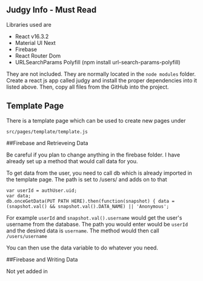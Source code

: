 ## Judgy Info - Must Read

Libraries used are

- React v16.3.2
- Material UI Next
- Firebase
- React Router Dom
- URLSearchParams Polyfill (npm install url-search-params-polyfill)

They are not included. They are normally located in the `node modules` folder. Create a react js app called judgy and install the proper dependencies into it listed above. Then, copy all files from the GitHub into the project.

## Template Page

There is a template page which can be used to create new pages under

`src/pages/template/template.js`

##Firebase and Retrieveing Data

Be careful if you plan to change anything in the firebase folder. I have already set up a method that would call data for you.

To get data from the user, you need to call db which is already imported in the template page.
The path is set to /users/ and adds on to that

```
var userId = authUser.uid;
var data;
db.onceGetData(PUT PATH HERE).then(function(snapshot) { data = (snapshot.val() && snapshot.val().DATA_NAME) || 'Anonymous';
```

For example `userId` and `snapshot.val().username` would get the user's username from the database.
The path you would enter would be `userId` and the desired data is `username`. The method would then call `/users/username`

You can then use the data variable to do whatever you need.

##Firebase and Writing Data

Not yet added in
